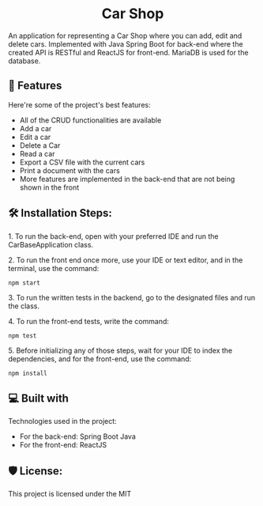 <h1 align="center" id="title">Car Shop</h1>

<p id="description">An application for representing a Car Shop where you can add, edit and delete cars. Implemented with Java Spring Boot for back-end where the created API is RESTful and ReactJS for front-end. MariaDB is used for the database.</p>

  
  
<h2>🧐 Features</h2>

Here're some of the project's best features:

*   All of the CRUD functionalities are available
*   Add a car
*   Edit a car
*   Delete a Car
*   Read a car
*   Export a CSV file with the current cars
*   Print a document with the cars 
*  More features are implemented in the back-end that are not being shown in the front
<h2>🛠️ Installation Steps:</h2>

<p>1. To run the back-end, open with your preferred IDE and run the CarBaseApplication class.</p>

<p>2. To run the front end once more, use your IDE or text editor, and in the terminal, use the command:</p>

```
npm start
```

<p>3. To run the written tests in the backend, go to the designated files and run the class.</p>

<p>4. To run the front-end tests, write the command:</p>

```
npm test
```

<p>5. Before initializing any of those steps, wait for your IDE to index the dependencies, and for the front-end, use the command:</p>

```
npm install 
```

  
  
<h2>💻 Built with</h2>

Technologies used in the project:

*   For the back-end: Spring Boot Java
*   For the front-end: ReactJS

<h2>🛡️ License:</h2>

<p>This project is licensed under the MIT </p>
